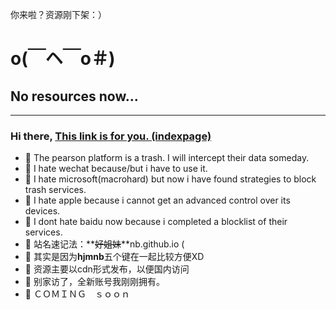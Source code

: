 你来啦？资源刚下架：）

# o(￣ヘ￣o＃)

## No resources now...

---

### Hi there, [This link is for you. (indexpage)](https://hjmnb.github.io)

- 💬 The pearson platform is a trash. I will intercept their data someday.
- 💬 I hate wechat because/but i have to use it.
- 💬 I hate microsoft(macrohard) but now i have found strategies to block trash services.
- 💬 I hate apple because i cannot get an advanced control over its devices.
- 💬 I dont hate baidu now because i completed a blocklist of their services.
- 💬 站名速记法：**~~好姐妹~~**nb.github.io (
- 💬 其实是因为**hjmnb**五个键在一起比较方便XD
- 💬 资源主要以cdn形式发布，以便国内访问
- 💬 别家访了，全新账号我刚刚拥有。
- 💬 ＣＯＭＩＮＧ　ｓｏｏｎ　
